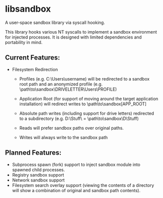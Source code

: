 # libsandbox
A user-space sandbox library via syscall hooking.

This library hooks various NT syscalls to implement a sandbox environment for injected processes. It is designed with limited dependencies and portability in mind.

## Current Features:
- Filesystem Redirection
  - Profiles (e.g. C:\Users\username) will be redirected to a sandbox root path and an anonymized profile (e.g. \path\to\sandbox\DRIVELETTER\Users\PROFILE)
  
  - Application Root (for support of moving around the target application installation) will redirect writes to \path\to\sandbox\[APP_ROOT]
  
  - Absolute path writes (including support for drive letters) redirected to a subdirectory (e.g. D:\Stuff\ = \path\to\sandbox\D\Stuff)
  
  - Reads will prefer sandbox paths over original paths.
  
  - Writes will always write to the sandbox path
  
## Planned Features:
- Subprocess spawn (fork) support to inject sandbox module into spawned child processes.
- Registry sandbox support
- Network sandbox support
- Filesystem search overlay support (viewing the contents of a directory will show a combination of original and sandbox path contents).
